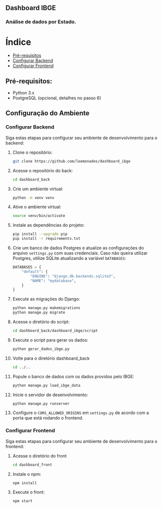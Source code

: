## Dashboard IBGE
### Análise de dados por Estado.

# Índice
- [Pré-requisitos](#pré-requisitos)
- [Configurar Backend](#configurar-backend)
- [Configurar Frontend](#configurar-frontend)

## Pré-requisitos:
- Python 3.x
- PostgreSQL (opcional, detalhes no passo 6)

## Configuração do Ambiente

### Configurar Backend
Siga estas etapas para configurar seu ambiente de desenvolvimento para o backend:

1. Clone o repositório:
    ```bash
    git clone https://github.com/leemonades/dashboard_ibge
    ```
2. Acesse o repositório do back:
    ```bash
    cd dashboard_back
    ```
3. Crie um ambiente virtual:
    ```bash
    python -m venv venv
    ```
4. Ative o ambiente virtual:
    ```bash
    source venv/bin/activate
    ```
5. Instale as dependências do projeto:
    ```bash
    pip install --upgrade pip 
    pip install -r requirements.txt
    ```
6. Crie um banco de dados Postgres e atualize as configurações do arquivo `settings.py` com suas credenciais. Caso não queira utilizar Postgres, utilize SQLite atualizando a variável `DATABASES`:

    ```python
    DATABASES = {
        "default": {
            "ENGINE": "django.db.backends.sqlite3",
            "NAME": "mydatabase",
        }
    }
    ```
7. Execute as migrações do Django:
    ```bash
    python manage.py makemigrations
    python manage.py migrate
    ```

8. Acesse o diretório do script:
    ```bash
    cd dashboard_back/dashboard_ibge/script
    ```
9. Execute o script para gerar os dados:
    ```bash
    python gerar_dados_ibge.py
    ```
10. Volte para o diretório dashboard_back
    ```bash
    cd ../..
    ```
11. Popule o banco de dados com os dados providos pelo IBGE:
    ```bash
    python manage.py load_ibge_data
    ```
12. Inicie o servidor de desenvolvimento:
    ```bash
    python manage.py runserver
    ```
13. Configure o `CORS_ALLOWED_ORIGINS` em `settings.py` de acordo com a porta que está rodando o frontend.

### Configurar Frontend
Siga estas etapas para configurar seu ambiente de desenvolvimento para o frontend:

1. Acesse o diretório do front
    ```bash
    cd dashboard_front
    ```
2. Instale o npm:
    ```bash
    npm install
    ```
3. Execute o front:
    ```bash
    npm start
    ```
